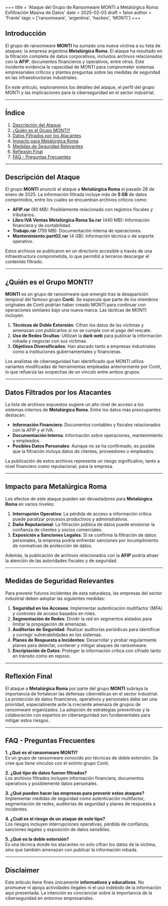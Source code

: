 +++
title = 'Ataque del Grupo de Ransomware MONTI a Metalúrgica Roma: Exfiltración Masiva de Datos'
date = 2025-02-03
draft = false
author = 'Franle'
tags = ['ransomware', 'argentina', 'hackeo', 'MONTI']
+++

## Introducción  
El grupo de ransomware **MONTI** ha sumado una nueva víctima a su lista de ataques: la empresa argentina **Metalúrgica Roma**. El ataque ha resultado en la filtración completa de datos corporativos, incluidos archivos relacionados con la **AFIP**, documentos financieros y operativos, entre otros. Este incidente evidencia la capacidad de MONTI para comprometer sistemas empresariales críticos y plantea preguntas sobre las medidas de seguridad en las infraestructuras industriales.

En este artículo, exploraremos los detalles del ataque, el perfil del grupo MONTI y las implicaciones para la ciberseguridad en el sector industrial.

---

## Índice  
1. [Descripción del Ataque](#descripción-del-ataque)  
2. [¿Quién es el Grupo MONTI?](#quién-es-el-grupo-monti)  
3. [Datos Filtrados por los Atacantes](#datos-filtrados-por-los-atacantes)  
4. [Impacto para Metalúrgica Roma](#impacto-para-metalúrgica-roma)  
5. [Medidas de Seguridad Relevantes](#medidas-de-seguridad-relevantes)  
6. [Reflexión Final](#reflexión-final)  
7. [FAQ - Preguntas Frecuentes](#faq---preguntas-frecuentes)  

---

## Descripción del Ataque  
El grupo **MONTI** anunció el ataque a **Metalúrgica Roma** el pasado 28 de enero de 2025. La información filtrada incluye más de **5 GB** de datos comprimidos, entre los cuales se encuentran archivos críticos como:

- **AFIP.rar** (90 MB): Posiblemente relacionado con registros fiscales y tributarios.  
- **Libro IVA Ventas Metalúrgica Roma Sa.rar** (440 MB): Información financiera y de contabilidad.  
- **Trabajo.rar** (759 MB): Documentación interna de operaciones.  
- **Mantenimiento.part02.rar** (4 GB): Información técnica o de soporte operativo.  

Estos archivos se publicaron en un directorio accesible a través de una infraestructura comprometida, lo que permitió a terceros descargar el contenido filtrado.

---

## ¿Quién es el Grupo MONTI?  
**MONTI** es un grupo de ransomware que emergió tras la desaparición temporal del famoso grupo **Conti**. Se especula que parte de los miembros originales de Conti podrían haber creado MONTI para continuar con operaciones similares bajo una nueva marca. Las tácticas de MONTI incluyen:

1. **Técnicas de Doble Extorsión**: Cifran los datos de las víctimas y amenazan con publicarlos si no se cumple con el pago del rescate.
2. **Uso de Redes Ocultas**: Utilizan la **dark web** para publicar la información robada y negociar con sus víctimas.
3. **Objetivos Diversificados**: Han atacado tanto a empresas industriales como a instituciones gubernamentales y financieras.

Los analistas de ciberseguridad han identificado que MONTI utiliza variantes modificadas de herramientas empleadas anteriormente por Conti, lo que refuerza las sospechas de un vínculo entre ambos grupos.

---

## Datos Filtrados por los Atacantes  
La lista de archivos expuestos sugiere un alto nivel de acceso a los sistemas internos de **Metalúrgica Roma**. Entre los datos más preocupantes destacan:

- **Información Financiera**: Documentos contables y fiscales relacionados con la AFIP y el IVA.  
- **Documentación Interna**: Información sobre operaciones, mantenimiento y empleados.  
- **Posibles Datos Personales**: Aunque no se ha confirmado, es posible que la filtración incluya datos de clientes, proveedores o empleados.

La publicación de estos archivos representa un riesgo significativo, tanto a nivel financiero como reputacional, para la empresa.

---

## Impacto para Metalúrgica Roma  
Los efectos de este ataque pueden ser devastadores para **Metalúrgica Roma** en varios niveles:

1. **Interrupción Operativa**: La pérdida de acceso a información crítica puede paralizar procesos productivos y administrativos.  
2. **Daño Reputacional**: La filtración pública de datos puede erosionar la confianza de clientes y socios comerciales.  
3. **Exposición a Sanciones Legales**: Si se confirma la filtración de datos personales, la empresa podría enfrentar sanciones por incumplimiento de normativas de protección de datos.

Además, la publicación de archivos relacionados con la **AFIP** podría atraer la atención de las autoridades fiscales y de seguridad.

---

## Medidas de Seguridad Relevantes  
Para prevenir futuros incidentes de esta naturaleza, las empresas del sector industrial deben adoptar las siguientes medidas:

1. **Seguridad en los Accesos**: Implementar autenticación multifactor (MFA) y controles de acceso basados en roles.  
2. **Segmentación de Redes**: Dividir la red en segmentos aislados para limitar la propagación de amenazas.  
3. **Auditorías de Seguridad**: Realizar auditorías periódicas para identificar y corregir vulnerabilidades en los sistemas.  
4. **Planes de Respuesta a Incidentes**: Desarrollar y probar regularmente planes para detectar, contener y mitigar ataques de ransomware.  
5. **Encriptación de Datos**: Proteger la información crítica con cifrado tanto en tránsito como en reposo.

---

## Reflexión Final  
El ataque a **Metalúrgica Roma** por parte del grupo **MONTI** subraya la importancia de fortalecer las defensas cibernéticas en el sector industrial. La protección de datos financieros, operativos y personales debe ser una prioridad, especialmente ante la creciente amenaza de grupos de ransomware organizados. La adopción de estrategias preventivas y la colaboración con expertos en ciberseguridad son fundamentales para mitigar estos riesgos.

---

## FAQ - Preguntas Frecuentes  

**1. ¿Qué es el ransomware MONTI?**  
Es un grupo de ransomware conocido por técnicas de doble extorsión. Se cree que tiene vínculos con el extinto grupo Conti.

**2. ¿Qué tipo de datos fueron filtrados?**  
Los archivos filtrados incluyen información financiera, documentos operativos y posiblemente datos personales.

**3. ¿Qué pueden hacer las empresas para prevenir estos ataques?**  
Implementar medidas de seguridad como autenticación multifactor, segmentación de redes, auditorías de seguridad y planes de respuesta a incidentes.

**4. ¿Cuál es el riesgo de un ataque de este tipo?**  
Los riesgos incluyen interrupciones operativas, pérdida de confianza, sanciones legales y exposición de datos sensibles.

**5. ¿Qué es la doble extorsión?**  
Es una técnica donde los atacantes no solo cifran los datos de la víctima, sino que también amenazan con publicar la información robada.

---

## Disclaimer  
Este artículo tiene fines únicamente **informativos y educativos**. No promueve ni apoya actividades ilegales ni el uso indebido de la información aquí presentada. La intención es concienciar sobre la importancia de la ciberseguridad en entornos empresariales.
